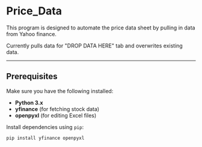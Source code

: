 # Price_Data

This program is designed to automate the price data sheet by pulling in data from Yahoo finance.

Currently pulls data for "DROP DATA HERE" tab and overwrites existing data.

---

## Prerequisites
Make sure you have the following installed:
- **Python 3.x**
- **yfinance** (for fetching stock data)
- **openpyxl** (for editing Excel files)

Install dependencies using `pip`:
```bash
pip install yfinance openpyxl